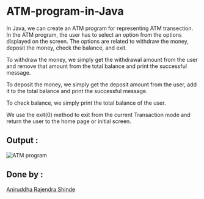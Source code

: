 # ATM-program-in-Java


In Java, we can create an ATM program for representing ATM transection. In the ATM program, the user has to select an option from the options displayed on the screen. The options are related to withdraw the money, deposit the money, check the balance, and exit.


To withdraw the money, we simply get the withdrawal amount from the user and remove that amount from the total balance and print the successful message.


To deposit the money, we simply get the deposit amount from the user, add it to the total balance and print the successful message.


To check balance, we simply print the total balance of the user.


We use the exit(0) method to exit from the current Transaction mode and return the user to the home page or initial screen.


## Output :

![ATM program](https://user-images.githubusercontent.com/52548052/166834738-7119ab87-b802-47c9-91d0-c06d7a7b192a.png)


## Done by :

<a href="https://linktr.ee/Anirudddh" >Aniruddha Rajendra Shinde</a>
